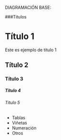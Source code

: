 DIAGRAMACIÓN BASE: 

###Titulos

# Título 1

Este es ejemplo de titulo 1

## Título 2
### Título 3
##### Título 4
###### Título 5


- Tablas
- Viñetas
- Numeración
- Otros